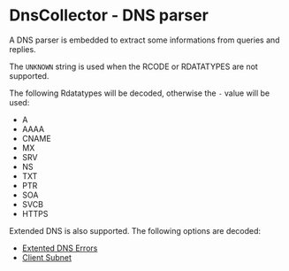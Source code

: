 # DnsCollector - DNS parser

A DNS parser is embedded to extract some informations from queries and replies.

The `UNKNOWN` string is used when the RCODE or RDATATYPES are not supported.

The following Rdatatypes will be decoded, otherwise the `-` value will be used:

- A
- AAAA
- CNAME
- MX
- SRV
- NS
- TXT
- PTR
- SOA
- SVCB
- HTTPS

Extended DNS is also supported. 
The following options are decoded:

- [Extented DNS Errors](https://www.rfc-editor.org/rfc/rfc8914.html)
- [Client Subnet](https://www.rfc-editor.org/rfc/rfc7871.html)
